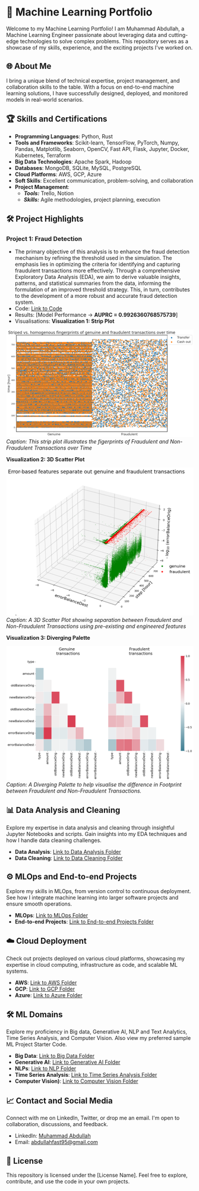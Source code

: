 # 🚀 Machine Learning Portfolio

Welcome to my Machine Learning Portfolio! I am Muhammad Abdullah, a Machine Learning Engineer passionate about leveraging data and cutting-edge technologies to solve complex problems. This repository serves as a showcase of my skills, experience, and the exciting projects I've worked on.

## 🌐 About Me

I bring a unique blend of technical expertise, project management, and collaboration skills to the table. With a focus on end-to-end machine learning solutions, I have successfully designed, deployed, and monitored models in real-world scenarios.

## 🏆 Skills and Certifications

- **Programming Languages**: Python, Rust
- **Tools and Frameworks**: Scikit-learn, TensorFlow, PyTorch, Numpy, Pandas, Matplotlib, Seaborn, OpenCV, Fast API, Flask, Jupyter, Docker, Kubernetes, Terraform
- **Big Data Technologies**: Apache Spark, Hadoop
- **Databases**: MongoDB, SQLite, MySQL, PostgreSQL
- **Cloud Platforms**: AWS, GCP, Azure
- **Soft Skills**: Excellent communication, problem-solving, and collaboration
- **Project Management**:
  - **_Tools:_** Trello, Notion
  - **_Skills:_** Agile methodologies, project planning, execution
  <!--- - **Certifications**: [Certification Badges] --->

## 🛠️ Project Highlights

### Project 1: **Fraud Detection**

- The primary objective of this analysis is to enhance the fraud detection mechanism by refining the threshold used in the simulation. The emphasis lies in optimizing the criteria for identifying and capturing fraudulent transactions more effectively. Through a comprehensive Exploratory Data Analysis (EDA), we aim to derive valuable insights, patterns, and statistical summaries from the data, informing the formulation of an improved threshold strategy. This, in turn, contributes to the development of a more robust and accurate fraud detection system.
- Code: [Link to Code](https://github.com/ReallyAbdullah/Machine-Learning-Portfolio/blob/main/ML%20Notebooks/Fraud-Detection/fraud-detection.ipynb)
- Results: [Model Performance -> **AUPRC = 0.9926360768575739**]
- Visualisations:
  **Visualization 1: Strip Plot**

![Fingerprints of Transactions over Time](https://github.com/ReallyAbdullah/Machine-Learning-Portfolio/blob/main/ML%20Notebooks/Fraud-Detection/fingerprint.png)
_Caption: This strip plot illustrates the figerprints of Fraudulent and Non-Fraudulent Transactions over Time_

**Visualization 2: 3D Scatter Plot**

![Feature Separation 3D Scatter Plot](https://github.com/ReallyAbdullah/Machine-Learning-Portfolio/blob/main/ML%20Notebooks/Fraud-Detection/featureSeparation.png)
_Caption: A 3D Scatter Plot showing separation between Fraudulent and Non-Fraudulent Transactions using pre-existing and engineered features_

**Visualization 3: Diverging Palette**

![Footprint Diverging Palette](https://github.com/ReallyAbdullah/Machine-Learning-Portfolio/blob/main/ML%20Notebooks/Fraud-Detection/transactionFootprint.png)
_Caption: A Diverging Palette to help visualise the difference in Footprint between Fraudulent and Non-Fraudulent Transactions._

## 📊 Data Analysis and Cleaning

Explore my expertise in data analysis and cleaning through insightful Jupyter Notebooks and scripts. Gain insights into my EDA techniques and how I handle data cleaning challenges.

- **Data Analysis**: [Link to Data Analysis Folder](https://github.com/ReallyAbdullah/Machine-Learning-Portfolio/tree/main/Data%20Cleaning)
- **Data Cleaning**: [Link to Data Cleaning Folder](https://github.com/ReallyAbdullah/Machine-Learning-Portfolio/tree/main/Data%20Analysis)

## ⚙️ MLOps and End-to-end Projects

Explore my skills in MLOps, from version control to continuous deployment. See how I integrate machine learning into larger software projects and ensure smooth operations.

- **MLOps**: [Link to MLOps Folder](https://github.com/ReallyAbdullah/Machine-Learning-Portfolio/tree/main/MLOps)
- **End-to-end Projects**: [Link to End-to-end Projects Folder](https://github.com/ReallyAbdullah/Machine-Learning-Portfolio/tree/main/End-to-end%20Projects)

## ☁️ Cloud Deployment

Check out projects deployed on various cloud platforms, showcasing my expertise in cloud computing, infrastructure as code, and scalable ML systems.

- **AWS**: [Link to AWS Folder](https://github.com/ReallyAbdullah/Machine-Learning-Portfolio/tree/main/Cloud%20Deployment/AWS)
- **GCP**: [Link to GCP Folder](https://github.com/ReallyAbdullah/Machine-Learning-Portfolio/tree/main/Cloud%20Deployment/GCP)
- **Azure**: [Link to Azure Folder](https://github.com/ReallyAbdullah/Machine-Learning-Portfolio/tree/main/Cloud%20Deployment/Azure)

## 🛠️ ML Domains

Explore my proficiency in Big data, Generative AI, NLP and Text Analytics, Time  Series Analysis, and Computer Vision. Also view my preferred sample ML Project Starter Code.

- **Big Data**: [Link to Big Data Folder](https://github.com/ReallyAbdullah/Machine-Learning-Portfolio/tree/main/ML%20with%20Big%20Data)
- **Generative AI**: [Link to Generative AI Folder](https://github.com/ReallyAbdullah/Machine-Learning-Portfolio/tree/main/Generative%20AI)
- **NLPs**: [Link to NLP Folder](https://github.com/ReallyAbdullah/Machine-Learning-Portfolio/tree/main/NLP)
- **Time Series Analysis**: [Link to Time Series Analysis Folder](https://github.com/ReallyAbdullah/Machine-Learning-Portfolio/tree/main/Time%20Series%20Analysis)
- **Computer Vision)**: [Link to Computer Vision Folder](https://github.com/ReallyAbdullah/Machine-Learning-Portfolio/tree/main/Computer%20Vision)

## 📈 Contact and Social Media

Connect with me on LinkedIn, Twitter, or drop me an email. I'm open to collaboration, discussions, and feedback.

- LinkedIn: [Muhammad Abdullah](https://www.linkedin.com/in/mabdullah15)
- Email: [abdullahfast95@gmail.com](mailto:abdullahfast95@gmail.com)

## 📄 License

This repository is licensed under the [License Name]. Feel free to explore, contribute, and use the code in your own projects.
